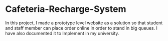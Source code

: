 # Cafeteria-Recharge-System


In this project, I made a prototype level website as a solution so that student and staff member can place order online in order to stand in big queues. I have also documented it to Implement in my university.
